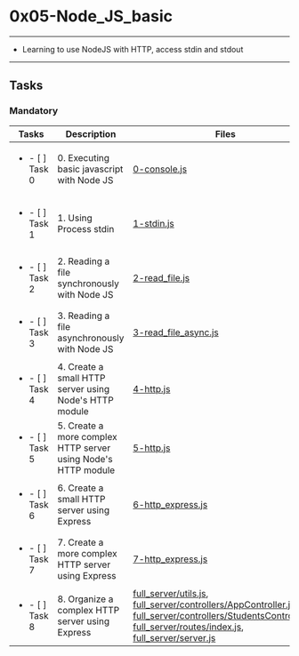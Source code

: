 # 0x05-Node_JS_basic

---

* Learning to use NodeJS with HTTP, access stdin and stdout

---

## Tasks

### Mandatory

| Tasks | Description | Files |
| ----- | ----- | ----- |
| <ul><li> - [ ] Task 0 </li></ul> | 0. Executing basic javascript with Node JS | [0-console.js](0-console.js) |
| <ul><li> - [ ] Task 1 </li></ul> | 1. Using Process stdin | [1-stdin.js](1-stdin.js) |
| <ul><li> - [ ] Task 2 </li></ul> | 2. Reading a file synchronously with Node JS | [2-read_file.js](2-read_file.js) |
| <ul><li> - [ ] Task 3 </li></ul> | 3. Reading a file asynchronously with Node JS | [3-read_file_async.js](3-read_file_async.js) |
| <ul><li> - [ ] Task 4 </li></ul> | 4. Create a small HTTP server using Node's HTTP module | [4-http.js](4-http.js) |
| <ul><li> - [ ] Task 5 </li></ul> | 5. Create a more complex HTTP server using Node's HTTP module | [5-http.js](5-http.js) |
| <ul><li> - [ ] Task 6 </li></ul> | 6. Create a small HTTP server using Express | [6-http_express.js](6-http_express.js) | 
| <ul><li> - [ ] Task 7 </li></ul> | 7. Create a more complex HTTP server using Express | [7-http_express.js](7-http_express.js) |
| <ul><li> - [ ] Task 8 </li></ul> | 8. Organize a complex HTTP server using Express | [full_server/utils.js](full_server/utils.js), [full_server/controllers/AppController.js](full_server/controllers/AppController.js), [full_server/controllers/StudentsController.js](full_server/controllers/StudentsController.js), [full_server/routes/index.js](full_server/routes/index.js), [full_server/server.js](full_server/server.js) |

